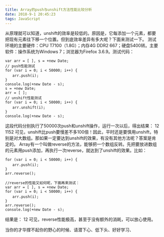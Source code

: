 ```yaml
---
title: Array的push与unshift方法性能比较分析
date: 2018-9-1 20:45:23
tags: JavaScript
---
```

从原理就可以知道，unshift的效率是较低的。原因是，它每添加一个元素，都要把现有元素往下移一个位置。但到底效率差异有多大呢？下面来测试一下。 
测试环境的主要硬件：CPU T7100（1.8G）；内存4G DDR2 667；硬盘5400转。主要软件：操作系统为Windows 7；浏览器为Firefox 3.6.9。测试代码：
```
var arr = [ ], s = +new Date; 
// push性能测试 
for (var i = 0; i < 50000; i++) { 
　　arr.push(i); 
} 
console.log(+new Date - s); 
s = +new Date; 
arr = [ ]; 
// unshift性能测试 
for (var i = 0; i < 50000; i++) { 
　　arr.unshift(i); 
} 
console.log(+new Date - s);
```
这段代码分别执行了50000次push和unshift操作，运行一次以后，得出结果： 
12 
1152 
可见，unshift比push要慢差不多100倍！因此，平时还是要慎用unshift，特别是对大数组。那如果一定要达到unshift的效果，有没有其他方法呢？答案是肯定的。 
Array有一个叫做reverse的方法，能够把一个数组反转。先把要放进数组的元素用push添加，再执行一次reverse，就达到了unshift的效果。比如：
```
for (var i = 0; i < 50000; i++) { 
　　arr.push(i); 
} 
arr.reverse(); 

//reverse的性能又如何呢，下面再来测试：
var arr = [ ], s = +new Date; 
for (var i = 0; i < 50000; i++) { 
　　arr.push(i); 
} 
arr.reverse(); 
console.log(+new Date - s);
```
结果是： 
12 
可见，reverse性能极高，甚至于没有额外的消耗，可以放心使用。

当你的才华撑不起你的野心的时候、请潜下心、低下头、好好学习、